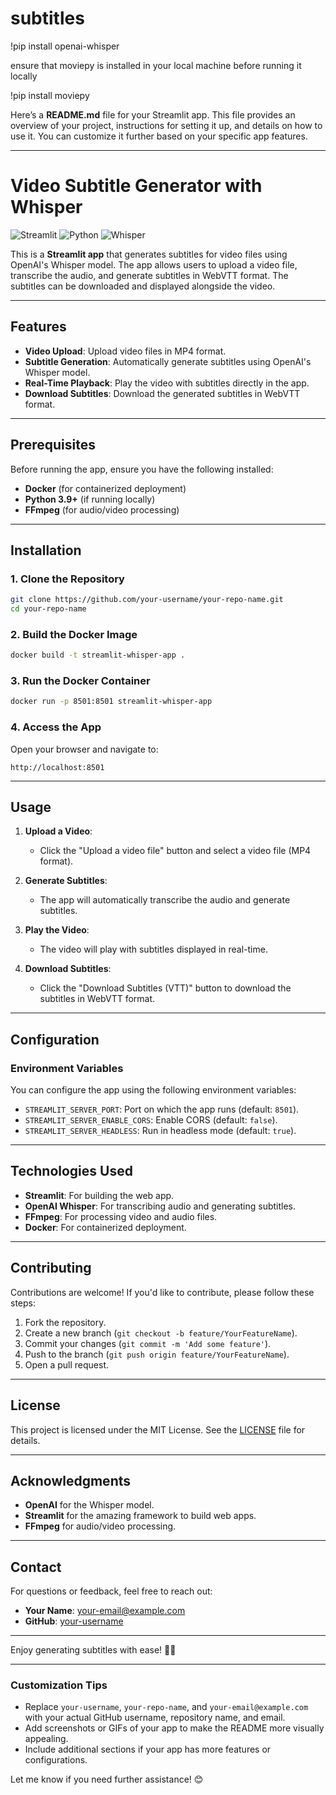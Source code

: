 # subtitles

!pip install openai-whisper

ensure that moviepy is installed in your local machine before running it locally

!pip install moviepy

Here’s a **README.md** file for your Streamlit app. This file provides an overview of your project, instructions for setting it up, and details on how to use it. You can customize it further based on your specific app features.

---

# Video Subtitle Generator with Whisper

![Streamlit](https://img.shields.io/badge/Streamlit-FF4B4B?style=for-the-badge&logo=Streamlit&logoColor=white)
![Python](https://img.shields.io/badge/Python-3776AB?style=for-the-badge&logo=python&logoColor=white)
![Whisper](https://img.shields.io/badge/OpenAI_Whisper-412991?style=for-the-badge&logo=openai&logoColor=white)

This is a **Streamlit app** that generates subtitles for video files using OpenAI's Whisper model. The app allows users to upload a video file, transcribe the audio, and generate subtitles in WebVTT format. The subtitles can be downloaded and displayed alongside the video.

---

## Features

- **Video Upload**: Upload video files in MP4 format.
- **Subtitle Generation**: Automatically generate subtitles using OpenAI's Whisper model.
- **Real-Time Playback**: Play the video with subtitles directly in the app.
- **Download Subtitles**: Download the generated subtitles in WebVTT format.

---

## Prerequisites

Before running the app, ensure you have the following installed:

- **Docker** (for containerized deployment)
- **Python 3.9+** (if running locally)
- **FFmpeg** (for audio/video processing)

---

## Installation

### 1. Clone the Repository

```bash
git clone https://github.com/your-username/your-repo-name.git
cd your-repo-name
```

### 2. Build the Docker Image

```bash
docker build -t streamlit-whisper-app .
```

### 3. Run the Docker Container

```bash
docker run -p 8501:8501 streamlit-whisper-app
```

### 4. Access the App

Open your browser and navigate to:

```
http://localhost:8501
```

---

## Usage

1. **Upload a Video**:
   - Click the "Upload a video file" button and select a video file (MP4 format).

2. **Generate Subtitles**:
   - The app will automatically transcribe the audio and generate subtitles.

3. **Play the Video**:
   - The video will play with subtitles displayed in real-time.

4. **Download Subtitles**:
   - Click the "Download Subtitles (VTT)" button to download the subtitles in WebVTT format.

---

## Configuration

### Environment Variables

You can configure the app using the following environment variables:

- `STREAMLIT_SERVER_PORT`: Port on which the app runs (default: `8501`).
- `STREAMLIT_SERVER_ENABLE_CORS`: Enable CORS (default: `false`).
- `STREAMLIT_SERVER_HEADLESS`: Run in headless mode (default: `true`).

---

## Technologies Used

- **Streamlit**: For building the web app.
- **OpenAI Whisper**: For transcribing audio and generating subtitles.
- **FFmpeg**: For processing video and audio files.
- **Docker**: For containerized deployment.

---

## Contributing

Contributions are welcome! If you'd like to contribute, please follow these steps:

1. Fork the repository.
2. Create a new branch (`git checkout -b feature/YourFeatureName`).
3. Commit your changes (`git commit -m 'Add some feature'`).
4. Push to the branch (`git push origin feature/YourFeatureName`).
5. Open a pull request.

---

## License

This project is licensed under the MIT License. See the [LICENSE](LICENSE) file for details.

---

## Acknowledgments

- **OpenAI** for the Whisper model.
- **Streamlit** for the amazing framework to build web apps.
- **FFmpeg** for audio/video processing.

---

## Contact

For questions or feedback, feel free to reach out:

- **Your Name**: [your-email@example.com](mailto:your-email@example.com)
- **GitHub**: [your-username](https://github.com/your-username)

---

Enjoy generating subtitles with ease! 🎥📝

---

### Customization Tips
- Replace `your-username`, `your-repo-name`, and `your-email@example.com` with your actual GitHub username, repository name, and email.
- Add screenshots or GIFs of your app to make the README more visually appealing.
- Include additional sections if your app has more features or configurations.

Let me know if you need further assistance! 😊
